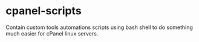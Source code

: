 # cpanel-scripts
Contain custom tools automations scripts using bash shell to do something much easier for cPanel linux servers.
